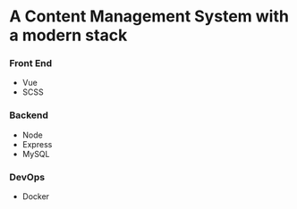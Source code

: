 # A Content Management System with a modern stack

### Front End

* Vue
* SCSS

### Backend

* Node
* Express
* MySQL

### DevOps

* Docker
